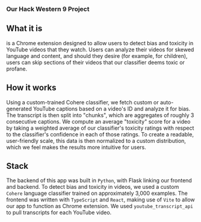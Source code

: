 ### Our Hack Western 9 Project

## What it is

<Insert title here> is a Chrome extension designed to allow users to detect bias and toxicity in YouTube videos that they watch. Users can analyze their videos for skewed language and content, and should they desire (for example, for children), users can skip sections of their videos that our classifier deems toxic or profane.

## How it works

Using a custom-trained Cohere classifier, we fetch custom or auto-generated YouTube captions based on a video's ID and analyze it for bias. The transcript is then split into "chunks", which are aggregates of roughly 3 consecutive captions. We compute an average "toxicity" score for a video by taking a weighted average of our classifier's toxicity ratings with respect to the classifier's confidence in each of those ratings. To create a readable, user-friendly scale, this data is then normalized to a custom distribution, which we feel makes the results more intuitive for users.

## Stack

The backend of this app was built in `Python`, with Flask linking our frontend and backend. To detect bias and toxicity in videos, we used a custom `Cohere` language classifier trained on approximately 3,000 examples. The frontend was written with `TypeScript` and `React`, making use of `Vite` to allow our app to function as Chrome extension. We used `youtube_transcript_api` to pull transcripts for each YouTube video.


